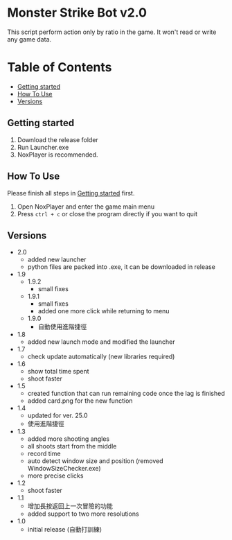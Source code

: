 # Monster Strike Bot v2.0

This script perform action only by ratio in the game. It won't read or write any game data.

# Table of Contents
  - [Getting started](#getting-started)
  - [How To Use](#how-to-use)
  - [Versions](#versions)

## Getting started

1. Download the release folder
2. Run Launcher.exe
3. NoxPlayer is recommended.
## How To Use

Please finish all steps in [Getting started](#getting-started) first.  
1. Open NoxPlayer and enter the game main menu
2. Press `ctrl + c` or close the program directly if you want to quit

## Versions
- 2.0
  - added new launcher
  - python files are packed into .exe, it can be downloaded in release
- 1.9
  - 1.9.2
    - small fixes
  - 1.9.1
    - small fixes
    - added one more click while returning to menu
  - 1.9.0
    - 自動使用進階捷徑
- 1.8
  - added new launch mode and modified the launcher
- 1.7
  - check update automatically (new libraries required)
- 1.6
  - show total time spent
  - shoot faster
- 1.5
  - created function that can run remaining code once the lag is finished
  - added card.png for the new function
- 1.4
  - updated for ver. 25.0
  - 使用進階捷徑
- 1.3
  - added more shooting angles
  - all shoots start from the middle
  - record time
  - auto detect window size and position (removed WindowSizeChecker.exe)
  - more precise clicks
- 1.2
  -  shoot faster
- 1.1
  - 增加長按返回上一次冒險的功能
  - added support to two more resolutions
- 1.0
  - initial release (自動打訓練)
